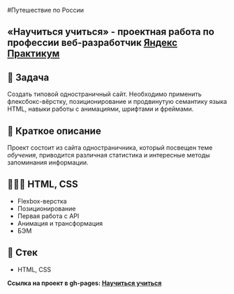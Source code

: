 #Путешествие по России

## «Научиться учиться» - проектная работа по профессии веб-разработчик [Яндекс Практикум](https://praktikum.yandex.ru "Яндекс Практикум")

## 📖 Задача

Cоздать типовой одностраничный сайт. Необходимо применить флексбокс-вёрстку, позиционирование и продвинутую семантику языка HTML, навыки работы с анимациями, шрифтами и фреймами.

## 📃 Краткое описание

Проект состоит из сайта одностраничника, который посвещен теме _обучения_, приводится различная статистика и интересные методы запоминания информации.

## 👨🏻‍💻 HTML, CSS

- Flexbox-верстка
- Позиционирование
- Первая работа с API
- Анимация и трансформация
- БЭМ

## 📃 Стек

- HTML, CSS

**Ссылка на проект в gh-pages: [Научиться учиться](https://glebzhdanov.github.io/russian-travel/)**
